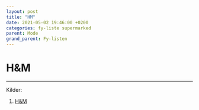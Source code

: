 ```yaml
---
layout: post
title: "HM"
date: 2021-05-02 19:46:00 +0200
categories: fy-liste supermarked
parent: Mode
grand_parent: Fy-listen
---
```


# H&M

<script src="https://d3js.org/d3.v6.min.js"></script>

<script>
var width = 440;
var height = 460;

document.addEventListener('DOMContentLoaded', function(e) {
var svg = d3.select("#hm_hierarchy")
  .append("svg")
    .attr("width", width)
    .attr("height", height)
  .append("g")
    .attr("transform", "translate(40,0)");  

var data = JSON.parse('{"children":[{"name":"H&M","children":[],"colname":"level2"},{"name":"ARKET","children":[],"colname":"level2"},{"name":"COS","children":[],"colname":"level2"},{"name":"Weekday","children":[],"colname":"level2"},{"name":"& Other Stories","children":[],"colname":"level2"},{"name":"H&M Home","children":[],"colname":"level2"},{"name":"Afound","children":[],"colname":"level2"},{"name":"Monki","children":[],"colname":"level2"}],"name":"H&M Group"}');

  var cluster = d3.cluster()
    .size([height, width - 100]);

  var root = d3.hierarchy(data, function(d) {
      return d.children;
  });
  cluster(root);

  svg.selectAll('path')
    .data( root.descendants().slice(1) )
    .enter()
    .append('path')
    .attr("d", function(d) {
        return "M" + (d.y-30) + "," + d.x
                + "C" + (d.parent.y + 50) + "," + d.x
                + " " + (d.parent.y + 120) + "," + d.parent.x 
                + " " + d.parent.y + "," + d.parent.x;
              })
    .style("fill", 'none')
    .attr("stroke", '#ccc');

  svg.selectAll("g")
      .data(root.descendants())
      .enter()
      .append("g")
      .attr("transform", function(d) {
          return "translate(" + (d.y-30) + "," + d.x + ")";
      })
      .append("circle")
        .attr("r", 7)
        .style("fill", "#69b3a2")
        .attr("stroke", "black")
        .style("stroke-width", 2);
	
	svg.selectAll("g")
	  .append("text")
		.attr("dx", 12)
		.attr("dy", ".35em")
		.style("font-size", 12)
		.text(function(d) { 
			return d.data.name;
		});
});

</script>

<div id="hm_hierarchy"></div>


---

Kilder:

1. <a id="hm-brands"></a>[H&M](https://hmgroup.com/brands/)
